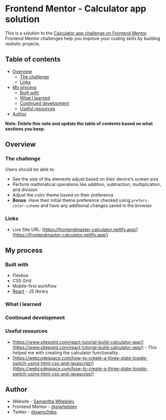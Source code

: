 # Frontend Mentor - Calculator app solution

This is a solution to the [Calculator app challenge on Frontend Mentor](https://www.frontendmentor.io/challenges/calculator-app-9lteq5N29). Frontend Mentor challenges help you improve your coding skills by building realistic projects. 

## Table of contents

- [Overview](#overview)
  - [The challenge](#the-challenge)
  - [Links](#links)
- [My process](#my-process)
  - [Built with](#built-with)
  - [What I learned](#what-i-learned)
  - [Continued development](#continued-development)
  - [Useful resources](#useful-resources)
- [Author](#author)

**Note: Delete this note and update the table of contents based on what sections you keep.**

## Overview

### The challenge

Users should be able to:

- See the size of the elements adjust based on their device's screen size
- Perform mathmatical operations like addition, subtraction, multiplication, and division
- Adjust the color theme based on their preference
- **Bonus**: Have their initial theme preference checked using `prefers-color-scheme` and have any additional changes saved in the browser

### Links

- Live Site URL: [https://frontendmaster-calculator.netlify.app/](https://frontendmaster-calculator.netlify.app/)

## My process

### Built with

- Flexbox
- CSS Grid
- Mobile-first workflow
- [React](https://reactjs.org/) - JS library

### What I learned

### Continued development

### Useful resources

- [https://www.sitepoint.com/react-tutorial-build-calculator-app/](https://www.sitepoint.com/react-tutorial-build-calculator-app/) - This helped me with creating the calculator functionality.
- [https://webcodespace.com/how-to-create-a-three-state-toggle-switch-using-html-css-and-javascript/](https://webcodespace.com/how-to-create-a-three-state-toggle-switch-using-html-css-and-javascript/)


## Author

- Website - [Samantha Whelpley](https://www.samwhelpley.me)
- Frontend Mentor - [@sjwhelpley](https://www.frontendmentor.io/profile/sjwhelpley)
- Twitter - [@samc0des](https://www.twitter.com/samc0des)
